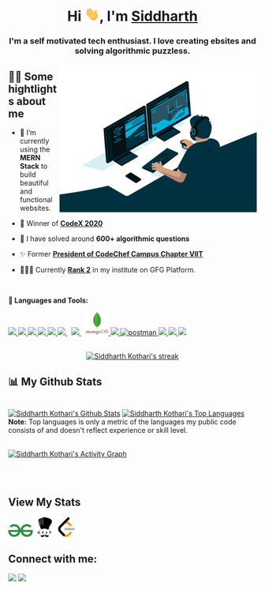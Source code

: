 
<h1 align="center">Hi <img src="./Hi.gif" width="30px">, I'm <a href='https://siddharthkothari.live'  target="_blank" rel="noopener noreferrer"
>Siddharth</a>
</h1>
<h3 align="center"><b>I'm a self motivated tech enthusiast. I love creating ebsites and solving algorithmic puzzless.</b></h3>

<img align="right" alt="GIF" src="code.gif" width="400" height="300" />


## 🙋‍♂️ Some hightlights about me

- 🔭 I’m currently using the **MERN Stack** to build beautiful and functional websites.

- 👯 Winner of **[CodeX 2020](./CodeX2020_1stPrize_Certificate.jpeg)**

- 🌱 I have solved around **600+ algorithmic questions** 

- ✨ Former **[President of CodeChef Campus Chapter VIIT](./chapter_leader.pdf)**

- 👨🏽‍💻 Currently **[Rank 2](https://auth.geeksforgeeks.org/college/vishwakarma-institute-of-information-technology-viit-pune)** in my institute on GFG Platform. 

<br/>

**🚀 Languages and Tools:**

<div > 
    <a href="https://reactjs.org/" target="_blank"> <img src="https://img.icons8.com/color/48/000000/react-native.png"/> </a>
    <a href="https://developer.mozilla.org/en-US/docs/Web/JavaScript" target="_blank"> <img src="https://img.icons8.com/color/48/000000/javascript.png"/> </a> 
    <a href="https://www.w3.org/html/" target="_blank"> <img src="https://img.icons8.com/color/48/000000/html-5.png"/> </a> 
    <a href="https://www.w3schools.com/css/" target="_blank"> <img src="https://img.icons8.com/color/48/000000/css3.png"/> </a> 
    <a href="https://getbootstrap.com" target="_blank"> <img src="https://img.icons8.com/color/48/000000/bootstrap.png"/> </a> 
    <a style="padding-right:8px;" href="https://nodejs.org" target="_blank"> <img src="https://img.icons8.com/color/48/000000/nodejs.png"/> </a> 
    <a style="padding-right:8px;" href="https://www.mysql.com/" target="_blank"> <img src="https://img.icons8.com/fluent/50/000000/mysql-logo.png"/> </a>
    <a href="https://www.mongodb.com/" target="_blank"> <img src="https://raw.githubusercontent.com/devicons/devicon/master/icons/mongodb/mongodb-original-wordmark.svg" alt="mongodb" width="48" height="48"/> </a> 
    <a href="https://firebase.google.com/" target="_blank"> <img src="https://img.icons8.com/color/48/000000/firebase.png"/> </a> 
    <a href="https://postman.com" target="_blank"> <img src="https://www.vectorlogo.zone/logos/getpostman/getpostman-icon.svg" alt="postman" width="45" height="45"/> </a>   
    <a href="https://git-scm.com/" target="_blank"> <img src="https://img.icons8.com/color/48/000000/git.png"/> </a> 
    <a href="https://redux.js.org" target="_blank"> <img src="https://img.icons8.com/color/48/000000/redux.png"/> </a>
    <a href="https://isocpp.org/"><img src="https://img.icons8.com/color/48/000000/c-plus-plus-logo.png"/></a>
    
</div>

<!-- [![React Badge](https://img.shields.io/badge/-React-61DBFB?style=for-the-badge&labelColor=black&logo=react&logoColor=61DBFB)](#)  [![Javascript Badge](https://img.shields.io/badge/-Javascript-F0DB4F?style=for-the-badge&labelColor=black&logo=javascript&logoColor=F0DB4F)](#) [![Typescript Badge](https://img.shields.io/badge/-Typescript-007acc?style=for-the-badge&labelColor=black&logo=typescript&logoColor=007acc)](#) [![Nodejs Badge](https://img.shields.io/badge/-Nodejs-3C873A?style=for-the-badge&labelColor=black&logo=node.js&logoColor=3C873A)](#) [![GraphQL Badge](https://img.shields.io/badge/-GraphQl-e535ab?style=for-the-badge&labelColor=black&logo=node.js&logoColor=e535ab)](#) -->
<br/>

<p align="center">
    <a href="https://github.com/siddharth997-png/github-readme-streak-stats">
        <img title="🔥 Get streak stats for your profile at git.io/streak-stats" alt="Siddharth Kothari's streak" src="https://github-readme-streak-stats.herokuapp.com/?user=siddharth997-png&theme=black-ice&hide_border=true&stroke=0000&background=060A0CD0"/>
    </a>
</p>

## 📊 My Github Stats

  <br/>
    <a href="https://github.com/siddharth997-png/github-readme-stats"><img alt="Siddharth Kothari's Github Stats" src="https://github-readme-stats.vercel.app/api?username=siddharth997-png&show_icons=true&count_private=true&theme=react&hide_border=true&bg_color=0D1117" /></a>
  <a href="https://github.com/siddharth997-png/github-readme-stats"><img alt="Siddharth Kothari's Top Languages" src="https://github-readme-stats.vercel.app/api/top-langs/?username=siddharth997-png&langs_count=8&count_private=true&layout=compact&theme=react&hide_border=true&bg_color=0D1117" /></a>
  <br/>
  <b>Note:</b> Top languages is only a metric of the languages my public code consists of and doesn't reflect experience or skill level.


<br/>
<br/>

<a href="https://github.com/siddharth997-png/github-readme-activity-graph"><img alt="Siddharth Kothari's Activity Graph" src="https://activity-graph.herokuapp.com/graph?username=siddharth997-png&bg_color=0D1117&color=5BCDEC&line=5BCDEC&point=FFFFFF&hide_border=true" /></a>

<br/>
<br/>

## View My Stats
<p align="left">

<a href='https://auth.geeksforgeeks.org/user/siddharthkothari655/practice/' target='_blank' rel="noopener noreferrer"><img src='./gfg.svg' alt='' style="width:50px;"/></a>
<a href='https://www.codechef.com/users/siddharth_997' target='_blank' rel="noopener noreferrer"><img src='./codechef.svg' alt='' style="width:40px;"/></a>
<a href='https://leetcode.com/siddharth_997/' target='_blank' rel="noopener noreferrer"><img src='./leetcode.svg' alt='' style="width:40px;"/></a>

</p>

## Connect with me:
<p align="left">

<a href = "https://www.linkedin.com/in/1-siddharth-kothari/"><img src="https://img.icons8.com/fluent/48/000000/linkedin.png"/></a>
<a href = "https://www.instagram.com/siddharth_997/"><img src="https://img.icons8.com/fluent/48/000000/instagram-new.png"/></a>

</p>

